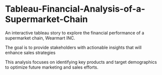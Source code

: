 # Tableau-Financial-Analysis-of-a-Supermarket-Chain
An interactive tableau story to explore the financial performance of a supermarket chain, Wearmart INC. 

The goal is to provide stakeholders with actionable insights that will enhance sales strategies

This analysis focuses on identifying key products and target demographics to optimize future marketing and sales efforts.

<script type='module' src='https://us-west-2b.online.tableau.com/javascripts/api/tableau.embedding.3.latest.min.js'></script><tableau-viz id='tableau-viz' src='https://us-west-2b.online.tableau.com/t/universityofoklahomadsa5051/views/SalesDataAnalysisofaSuperMarketChain/FinancialAnalysisofWearmartINC' width='1016' height='1004' hide-tabs toolbar='bottom' ></tableau-viz>

